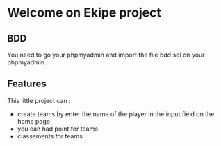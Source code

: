 # Welcome on Ekipe project

## BDD

You need to go your phpmyadmin and import the file bdd.sql on your phpmyadmin.

## Features

This little project can : 
- create teams by enter the name of the player in the input field on the home page
- you can had point for teams
- classements for teams